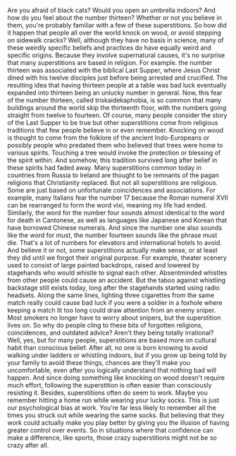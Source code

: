 
Are you afraid of black cats?
Would you open an umbrella indoors?
And how do you feel about 
the number thirteen?
Whether or not you believe in them,
you&#39;re probably familiar with a few
of these superstitions.
So how did it happen that people
all over the world
knock on wood,
or avoid stepping on sidewalk cracks?
Well, although they have no basis
in science,
many of these weirdly specific beliefs
and practices
do have equally weird
and specific origins.
Because they involve supernatural causes,
it&#39;s no surprise that many superstitions
are based in religion.
For example. the number thirteen was
associated with the biblical Last Supper,
where Jesus Christ dined 
with his twelve disciples
just before being arrested and crucified.
The resulting idea that having thirteen
people at a table was bad luck
eventually expanded into thirteen
being an unlucky number in general.
Now, this fear of the number thirteen,
called triskaidekaphobia,
is so common that many buildings around 
the world skip the thirteenth floor,
with the numbers going straight from
twelve to fourteen.
Of course, many people consider
the story of the Last Supper to be true
but other superstitions come from 
religious traditions
that few people believe in
or even remember.
Knocking on wood is thought to come from 
the folklore of the ancient Indo-Europeans
or possibly people who predated them
who believed that trees were home
to various spirits.
Touching a tree would invoke 
the protection
or blessing of the spirit within.
And somehow,
this tradition survived long after 
belief in these spirits had faded away.
Many superstitions common today
in countries from Russia to Ireland
are thought to be remnants of the pagan
religions that Christianity replaced.
But not all superstitions are religious.
Some are just based on unfortunate
coincidences and associations.
For example, many Italians fear
the number 17
because the Roman numeral XVII
can be rearranged to form the word vixi,
meaning my life had ended.
Similarly, the word for the number four
sounds almost identical 
to the word for death
in Cantonese,
as well as languages like Japanese
and Korean that have borrowed 
Chinese numerals.
And since the number one also
sounds like the word for must,
the number fourteen sounds
like the phrase must die.
That&#39;s a lot of numbers for elevators
and international hotels to avoid.
And believe it or not,
some superstitions actually make sense,
or at least they did until we 
forgot their original purpose.
For example, theater scenery used to
consist of large painted backdrops,
raised and lowered by stagehands
who would whistle to signal each other.
Absentminded whistles from other people
could cause an accident.
But the taboo against whistling backstage
still exists today,
long after the stagehands started using
radio headsets.
Along the same lines, lighting three
cigarettes from the same match
really could cause bad luck
if you were a soldier in a foxhole
where keeping a match lit too long
could draw attention from an enemy sniper.
Most smokers no longer have to worry
about snipers,
but the superstition lives on.
So why do people cling to these bits
of forgotten religions,
coincidences,
and outdated advice?
Aren&#39;t they being totally irrational?
Well, yes, but for many people,
superstitions are based more
on cultural habit than conscious belief.
After all, no one is born knowing to avoid
walking under ladders
or whistling indoors,
but if you grow up being told
by your family to avoid these things,
chances are they&#39;ll make 
you uncomfortable,
even after you logically understand
that nothing bad will happen.
And since doing something like knocking
on wood doesn&#39;t require much effort,
following the superstition is often
easier than consciously resisting it.
Besides, superstitions 
often do seem to work.
Maybe you remember hitting a home run
while wearing your lucky socks.
This is just our psychological 
bias at work.
You&#39;re far less likely to remember 
all the times you struck out
while wearing the same socks.
But believing that they work
could actually make you play better
by giving you the illusion of having
greater control over events.
So in situations where that confidence
can make a difference, like sports,
those crazy superstitions might not
be so crazy after all.
